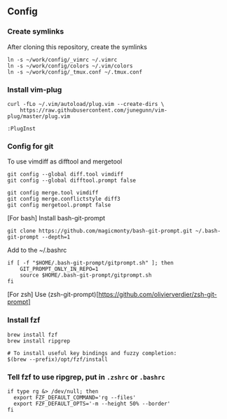 ## Config

### Create symlinks
After cloning this repository, create the symlinks
```
ln -s ~/work/config/_vimrc ~/.vimrc
ln -s ~/work/config/colors ~/.vim/colors
ln -s ~/work/config/_tmux.conf ~/.tmux.conf
```
### Install vim-plug
```shell
curl -fLo ~/.vim/autoload/plug.vim --create-dirs \
    https://raw.githubusercontent.com/junegunn/vim-plug/master/plug.vim
```
```shell
:PlugInst
```
### Config for git
To use vimdiff as difftool and mergetool
```shell
git config --global diff.tool vimdiff
git config --global difftool.prompt false
```
```shell
git config merge.tool vimdiff
git config merge.conflictstyle diff3
git config mergetool.prompt false
```
[For bash] Install bash-git-prompt
```shell
git clone https://github.com/magicmonty/bash-git-prompt.git ~/.bash-git-prompt --depth=1
```
Add to the ~/.bashrc
```shell
if [ -f "$HOME/.bash-git-prompt/gitprompt.sh" ]; then
    GIT_PROMPT_ONLY_IN_REPO=1
    source $HOME/.bash-git-prompt/gitprompt.sh
fi
```
[For zsh] Use (zsh-git-prompt)[https://github.com/olivierverdier/zsh-git-prompt]

### Install fzf
```shell
brew install fzf
brew install ripgrep

# To install useful key bindings and fuzzy completion:
$(brew --prefix)/opt/fzf/install
```

### Tell fzf to use ripgrep, put in `.zshrc` or `.bashrc`
```
if type rg &> /dev/null; then
  export FZF_DEFAULT_COMMAND='rg --files'
  export FZF_DEFAULT_OPTS='-m --height 50% --border'
fi
```
